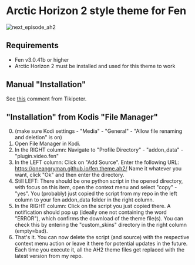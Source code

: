 # Arctic Horizon 2 style theme for Fen
![next_episode_ah2](https://user-images.githubusercontent.com/83606678/217362162-79d2452b-c6c6-459c-b3a4-cfdda05c67a7.png)
## Requirements
- Fen v3.0.41b or higher
- Arctic Horizon 2 must be installed and used for this theme to work
## Manual "Installation"
See [this](https://github.com/Tikipeter/repository.tikipeter/pull/135#issuecomment-1420132907) comment from Tikipeter.
## "Installation" from Kodis "File Manager"
0. (make sure Kodi settings - "Media" - "General" - "Allow file renaming and deletion" is on)
1. Open File Manager in Kodi.
2. In the RIGHT column: Navigate to "Profile Directory" - "addon_data" - "plugin.video.fen"
3. In the LEFT column: Click on "Add Source". Enter the following URL: https://oneangryman.github.io/fen.theme.ah2/ Name it whatever you want, click "Ok" and then enter the directory.
4. Still LEFT: There should be one python script in the opened directory, with focus on this item, open the context menu and select "copy" - "yes". You (probably) just copied the script from my repo in the left column to your fen addon_data folder in the right column.
5. In the RIGHT column: Click on the script you just copied there. A notification should pop up (ideally one not containing the word "ERROR"), which confirms the download of the theme file(s). You can check this by entering the "custom_skins" directory in the right column (empty=bad).
6. That's it. You can now delete the script (and source) with the respective context menu action or leave it there for potential updates in the future. Each time you execute it, all the AH2 theme files get replaced with the latest version from my repo.
